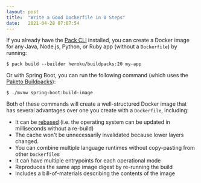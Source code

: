 ```yaml
---
layout: post
title:  "Write a Good Dockerfile in 0 Steps"
date:   2021-04-28 07:07:54
---
```



If you already have the [Pack CLI](https://buildpacks.io/docs/tools/pack/) installed, you can create a Docker image for any Java, Node.js, Python, or Ruby app (without a `Dockerfile`) by running:

```
$ pack build --builder heroku/buildpacks:20 my-app
```

Or with Spring Boot, you can run the following command (which uses the [Paketo Buildpacks](https://paketo.io/)):

```
$ ./mvnw spring-boot:build-image
```

Both of these commands will create a well-structured Docker image that has several advantages over one you create with a `Dockerfile`, including:

* It can be [rebased](https://buildpacks.io/docs/concepts/operations/rebase/) (i.e. the operating system can be updated in milliseconds without a re-build)
* The cache won't be unnecessarily invalidated because lower layers changed.
* You can combine multiple language runtimes without copy-pasting from other `Dockerfile`s
* It can have multiple entrypoints for each operational mode
* Reproduces the same app image digest by re-running the build
* Includes a bill-of-materials describing the contents of the image
